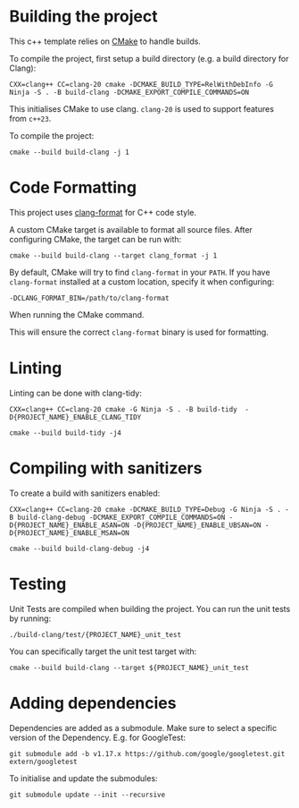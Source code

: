 # Building the project
This c++ template relies on [CMake](https://cmake.org/) to handle builds.

To compile the project, first setup a build directory (e.g. a build directory for Clang):

```console
CXX=clang++ CC=clang-20 cmake -DCMAKE_BUILD_TYPE=RelWithDebInfo -G Ninja -S . -B build-clang -DCMAKE_EXPORT_COMPILE_COMMANDS=ON
```

This initialises CMake to use clang. `clang-20` is used to support features from `c++23`.

To compile the project:

```console
cmake --build build-clang -j 1
```

# Code Formatting

This project uses [clang-format](https://clang.llvm.org/docs/ClangFormat.html) for C++ code style.

A custom CMake target is available to format all source files. After configuring CMake, the target can be run with:

```console
cmake --build build-clang --target clang_format -j 1
```

By default, CMake will try to find `clang-format` in your `PATH`.
If you have `clang-format` installed at a custom location, specify it when configuring:

```console
-DCLANG_FORMAT_BIN=/path/to/clang-format
```

When running the CMake command.

This will ensure the correct `clang-format` binary is used for formatting.

# Linting

Linting can be done with clang-tidy:

```console
CXX=clang++ CC=clang-20 cmake -G Ninja -S . -B build-tidy  -D{PROJECT_NAME}_ENABLE_CLANG_TIDY
```

```console
cmake --build build-tidy -j4
```

# Compiling with sanitizers

To create a build with sanitizers enabled:

```console
CXX=clang++ CC=clang-20 cmake -DCMAKE_BUILD_TYPE=Debug -G Ninja -S . -B build-clang-debug -DCMAKE_EXPORT_COMPILE_COMMANDS=ON -D{PROJECT_NAME}_ENABLE_ASAN=ON -D{PROJECT_NAME}_ENABLE_UBSAN=ON -D{PROJECT_NAME}_ENABLE_MSAN=ON
```

```console
cmake --build build-clang-debug -j4
```

# Testing

Unit Tests are compiled when building the project. You can run the unit tests by running:

```console
./build-clang/test/{PROJECT_NAME}_unit_test
```

You can specifically target the unit test target with:

```
cmake --build build-clang --target ${PROJECT_NAME}_unit_test
```
# Adding dependencies

Dependencies are added as a submodule. Make sure to select a specific version of the Dependency. E.g. for GoogleTest:

```console
git submodule add -b v1.17.x https://github.com/google/googletest.git extern/googletest
```

To initialise and update the submodules:

```console
git submodule update --init --recursive
```
